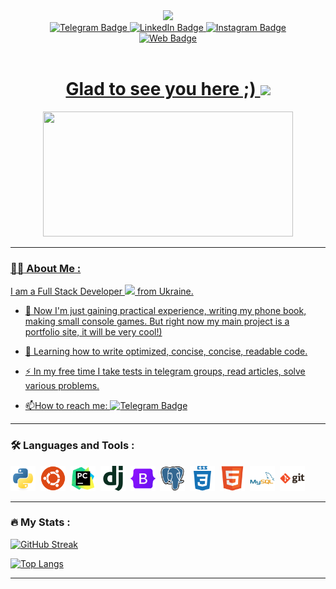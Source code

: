 <div id="header" align="center">
  <img src="https://media.giphy.com/media/IpkyqWqbipGg/giphy.gif" width="150"/>
  <div id="badges">
    <a href="https://t.me/XllrepoDewelloper">
      <img src="https://img.shields.io/badge/Telegram-blue?style=for-the-badge&logo=telegram&logoColor=blue" alt="Telegram Badge"/>
    </a>
    <a href="https://www.linkedin.com/in/dmitry-meyta-284a031a3/">
      <img src="https://img.shields.io/badge/LinkedIn-orange?style=for-the-badge&logo=linkedin&logoColor=white" alt="LinkedIn Badge"/>
    </a>
    <a href="https://instagram.com/meyta.21?igshid=YmMyMTA2M2Y=">
      <img src="https://img.shields.io/badge/Instagram-blue?style=for-the-badge&logo=instagram&logoColor=black-orange" alt="Instagram Badge"/>
    </a>
  </div>
  <div>
  <a href="https://www.meyta.pp.ua">
    <img src="https://img.shields.io/badge/WebSite-blue?style=for-the-badge&logo=web&logoColor=blue" alt="Web Badge"/> 
  </div>
    <img src="https://komarev.com/ghpvc/?username=tendil&style=flat-square&color=blue" alt=""/>
  <h1>
    Glad to see you here ;)
    <img src="https://media.giphy.com/media/hvRJCLFzcasrR4ia7z/giphy.gif" width="30px"/>
  </h1>
</div>
<div align="center">
  <img src="https://media.giphy.com/media/9iv4ErObYQvrW/giphy.gif" width="400" height="200"/>
</div>

---

### :woman_technologist: About Me :
I am a Full Stack Developer <img src="https://media.giphy.com/media/WUlplcMpOCEmTGBtBW/giphy.gif" width="30"> from Ukraine.
- :telescope: Now I'm just gaining practical experience, writing my phone book, making small console games. But right now my main project is a portfolio site, it will be very cool!)

- :seedling: Learning how to write optimized, concise, concise, readable code.

- :zap: In my free time I take tests in telegram groups, read articles, solve various problems.

- :mailbox:How to reach me: [![Telegram Badge](https://img.shields.io/badge/-XllrepoDewelloper-blue?style=flat&logo=Telegram&logoColor=blue)](https://t.me/XllrepoDewelloper)

---

### :hammer_and_wrench: Languages and Tools :
<div>
  <img src="https://github.com/devicons/devicon/blob/master/icons/python/python-original.svg"  title="Python" alt="PYTHON" width="40" height="40"/>&nbsp;
  <img src="https://github.com/devicons/devicon/blob/master/icons/ubuntu/ubuntu-plain.svg"  title="Ubuntu" alt="UBUNTU" width="40" height="40"/>&nbsp;
  <img src="https://github.com/devicons/devicon/blob/master/icons/pycharm/pycharm-original.svg"  title="PYcharm" alt="PYCHARM" width="40" height="40"/>&nbsp;
  <img src="https://github.com/devicons/devicon/blob/master/icons/django/django-plain.svg"  title="Django" alt="DJANGO" width="40" height="40"/>&nbsp;
  <img src="https://github.com/devicons/devicon/blob/master/icons/bootstrap/bootstrap-original.svg"  title="Bootstrap" alt="BOOTSTRAP" width="40" height="40"/>&nbsp;
  <img src="https://github.com/devicons/devicon/blob/master/icons/postgresql/postgresql-original.svg"  title="Postgresql" alt="POSTRESQL" width="40" height="40"/>&nbsp;
  <img src="https://github.com/devicons/devicon/blob/master/icons/css3/css3-plain-wordmark.svg"  title="CSS3" alt="CSS" width="40" height="40"/>&nbsp;
  <img src="https://github.com/devicons/devicon/blob/master/icons/html5/html5-original.svg" title="HTML5" alt="HTML" width="40" height="40"/>&nbsp;
  <img src="https://github.com/devicons/devicon/blob/master/icons/mysql/mysql-original-wordmark.svg" title="MySQL"  alt="MySQL" width="40" height="40"/>&nbsp;
  <img src="https://github.com/devicons/devicon/blob/master/icons/git/git-original-wordmark.svg" title="Git" **alt="Git" width="40" height="40"/>
</div>

---

### :fire: My Stats :
[![GitHub Streak](http://github-readme-streak-stats.herokuapp.com?user=tendil&theme=dark&background=000000)](https://www.meyta.pp.ua)

[![Top Langs](https://github-readme-stats.vercel.app/api/top-langs/?username=tendil&layout=compact&theme=vision-friendly-dark)](https://www.meyta.pp.ua)

---
